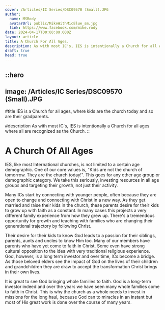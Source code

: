 ```yaml
---
cover: /Articles/IC Series/DSC09570 (Small).JPG
author:
  name: MSRody
  avatarUrl: public/MikeWithMicBlue_sm.jpg
  link: https://www.facebook.com/mike.rody
date: 2024-04-17T00:00:00.000Z
layout: article
title: A Church For All Ages.
description: As with most IC's, IES is intentionally a Church for all ages where all are recognized as the Church.
draft: true
head: true
---
```


::hero
---
image: /Articles/IC Series/DSC09570 (Small).JPG
---
#title
IES is a Church for all ages, where kids are the church today and so are their gradparents.

#description
As with most IC's, IES is intentionally a Church for all ages where all are recognized as the Church.
::

# A Church Of All Ages

IES, like most International churches, is not limited to a certain age demographic. One of our core values is, "Kids are not the church of tomorrow. They are the church today!". This goes for any other age group or demographic category. We take this seriously, investing resources in all age groups and targeting their growth, not just their activity.

Many ICs start by connecting with younger people, often because they are open to change and connecting with Christ in a new way. As they get married and raise their kids in the church, these parents desire for their kids to grow up with faith as a constant. In many cases this projects a very different family experience from how they grew up. There's a tremendous opportunity for growth and teaching with families who are changing their generational trajectory by following Christ.

Their desire for their kids to know God leads to a passion for their siblings, parents, aunts and uncles to know Him too. Many of our members have parents who have yet come to faith in Christ. Some even have strong cultural opposition to the idea with very traditional religious experience. God, however, is a long term investor and over time, ICs become a bridge. As those beloved elders see the impact of God on the lives of their children and grandchildren they are draw to accept the transformation Christ brings in their own lives.

It is great to see God bringing whole families to faith. God is a long-term investor indeed and over the years we have seen many whole families come to faith in Christ. This is why the church as a whole needs to invest in missions for the long haul, because God can to miracles in an instant but most of His great work is done over the course of many years.

